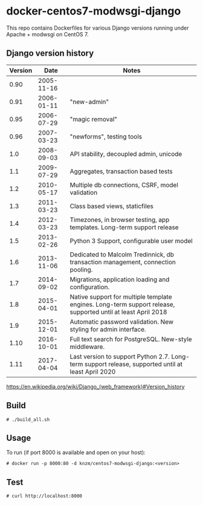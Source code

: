 # docker-centos7-modwsgi-django

This repo contains Dockerfiles for various Django versions running
under Apache + modwsgi on CentOS 7.

## Django version history

Version |Date       |Notes
--------|-----------|----------
0.90    |2005-11-16 |
0.91    |2006-01-11 |"new-admin"
0.95    |2006-07-29 |"magic removal"
0.96    |2007-03-23 |"newforms", testing tools
1.0     |2008-09-03 |API stability, decoupled admin, unicode
1.1     |2009-07-29 |Aggregates, transaction based tests
1.2     |2010-05-17 |Multiple db connections, CSRF, model validation
1.3     |2011-03-23 |Class based views, staticfiles
1.4     |2012-03-23 |Timezones, in browser testing, app templates. Long-term support release
1.5     |2013-02-26 |Python 3 Support, configurable user model
1.6     |2013-11-06 |Dedicated to Malcolm Tredinnick, db transaction management, connection pooling.
1.7     |2014-09-02 |Migrations, application loading and configuration.
1.8     |2015-04-01 |Native support for multiple template engines. Long-term support release, supported until at least April 2018
1.9     |2015-12-01 |Automatic password validation. New styling for admin interface.
1.10    |2016-10-01 |Full text search for PostgreSQL. New-style middleware.
1.11    |2017-04-04 |Last version to support Python 2.7. Long-term support release, supported until at least April 2020

https://en.wikipedia.org/wiki/Django_(web_framework)#Version_history

## Build

```
# ./build_all.sh
```

## Usage

To run (if port 8000 is available and open on your host):

```
# docker run -p 8000:80 -d knzm/centos7-modwsgi-django:<version>
```

## Test

```
# curl http://localhost:8000
```
